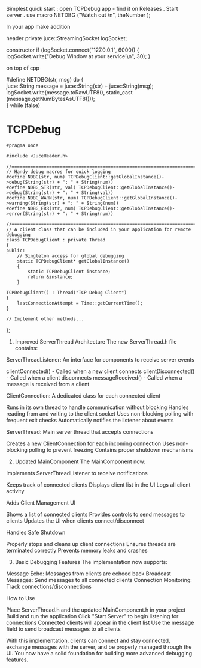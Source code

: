
Simplest quick start : open TCPDebug app - find it on Releases . Start server . use macro 
NETDBG ("Watch out \n", theNumber );

In your app make addition 

header private 
juce::StreamingSocket logSocket;

constructor
    if (logSocket.connect("127.0.0.1", 6000))
    {
        logSocket.write("Debug Window at your service!\n", 30);
    }

on top of cpp 

 #define NETDBG(str, msg) do { \
     juce::String message = juce::String(str) + juce::String(msg); \
     logSocket.write(message.toRawUTF8(), static_cast<int> (message.getNumBytesAsUTF8())); \
 } while (false)
 

# TCPDebug

	#pragma once
	
	#include <JuceHeader.h>
	
	//==============================================================================
	// Handy debug macros for quick logging
	#define NDBG(str, num) TCPDebugClient::getGlobalInstance()->debug(String(str) + ": " + String(num))
	#define NDBG_STR(str, val) TCPDebugClient::getGlobalInstance()->debug(String(str) + ": " + String(val))
	#define NDBG_WARN(str, num) TCPDebugClient::getGlobalInstance()->warning(String(str) + ": " + String(num))
	#define NDBG_ERR(str, num) TCPDebugClient::getGlobalInstance()->error(String(str) + ": " + String(num))
	
	//==============================================================================
	// A client class that can be included in your application for remote debugging
	class TCPDebugClient : private Thread
	{
	public:
	    // Singleton access for global debugging
	    static TCPDebugClient* getGlobalInstance()
	    {
	        static TCPDebugClient instance;
	        return &instance;
	    }
    
    TCPDebugClient() : Thread("TCP Debug Client")
    {
        lastConnectionAttempt = Time::getCurrentTime();
    }
    
    // Implement other methods...
};

1. Improved ServerThread Architecture
The new ServerThread.h file contains:

ServerThreadListener: An interface for components to receive server events

clientConnected() - Called when a new client connects
clientDisconnected() - Called when a client disconnects
messageReceived() - Called when a message is received from a client


ClientConnection: A dedicated class for each connected client

Runs in its own thread to handle communication without blocking
Handles reading from and writing to the client socket
Uses non-blocking polling with frequent exit checks
Automatically notifies the listener about events


ServerThread: Main server thread that accepts connections

Creates a new ClientConnection for each incoming connection
Uses non-blocking polling to prevent freezing
Contains proper shutdown mechanisms



2. Updated MainComponent
The MainComponent now:

Implements ServerThreadListener to receive notifications

Keeps track of connected clients
Displays client list in the UI
Logs all client activity


Adds Client Management UI

Shows a list of connected clients
Provides controls to send messages to clients
Updates the UI when clients connect/disconnect


Handles Safe Shutdown

Properly stops and cleans up client connections
Ensures threads are terminated correctly
Prevents memory leaks and crashes



3. Basic Debugging Features
The implementation now supports:

Message Echo: Messages from clients are echoed back
Broadcast Messages: Send messages to all connected clients
Connection Monitoring: Track connections/disconnections

How to Use

Place ServerThread.h and the updated MainComponent.h in your project
Build and run the application
Click "Start Server" to begin listening for connections
Connected clients will appear in the client list
Use the message field to send broadcast messages to all clients

With this implementation, clients can connect and stay connected, exchange messages with the server, and be properly managed through the UI. You now have a solid foundation for building more advanced debugging features.
